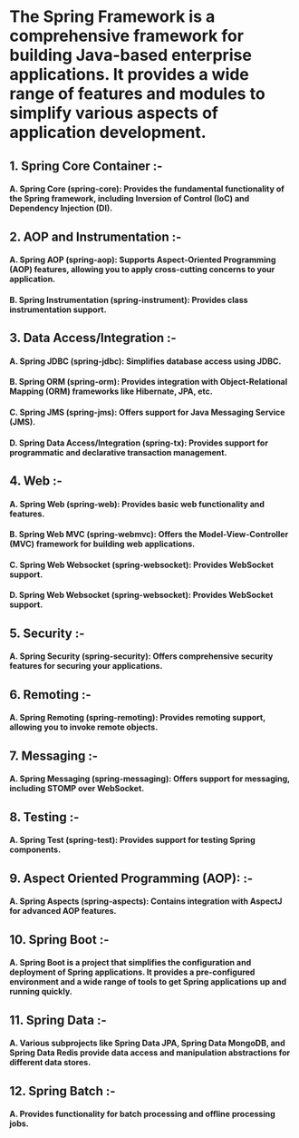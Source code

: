 # The Spring Framework is a comprehensive framework for building Java-based enterprise applications. It provides a wide range of features and modules to simplify various aspects of application development.

## 1. Spring Core Container :-
#### A. Spring Core (spring-core): Provides the fundamental functionality of the Spring framework, including Inversion of Control (IoC) and Dependency Injection (DI).

## 2. AOP and Instrumentation :-
#### A. Spring AOP (spring-aop): Supports Aspect-Oriented Programming (AOP) features, allowing you to apply cross-cutting concerns to your application.
#### B. Spring Instrumentation (spring-instrument): Provides class instrumentation support.

## 3. Data Access/Integration :- 
#### A. Spring JDBC (spring-jdbc): Simplifies database access using JDBC.
#### B. Spring ORM (spring-orm): Provides integration with Object-Relational Mapping (ORM) frameworks like Hibernate, JPA, etc.
#### C. Spring JMS (spring-jms): Offers support for Java Messaging Service (JMS).
#### D. Spring Data Access/Integration (spring-tx): Provides support for programmatic and declarative transaction management.

## 4. Web :-
#### A. Spring Web (spring-web): Provides basic web functionality and features.
#### B. Spring Web MVC (spring-webmvc): Offers the Model-View-Controller (MVC) framework for building web applications.
#### C. Spring Web Websocket (spring-websocket): Provides WebSocket support.
#### D. Spring Web Websocket (spring-websocket): Provides WebSocket support.

## 5. Security :-
#### A. Spring Security (spring-security): Offers comprehensive security features for securing your applications.

## 6. Remoting :- 
#### A. Spring Remoting (spring-remoting): Provides remoting support, allowing you to invoke remote objects.

## 7. Messaging :-
#### A. Spring Messaging (spring-messaging): Offers support for messaging, including STOMP over WebSocket.

## 8. Testing :-
#### A. Spring Test (spring-test): Provides support for testing Spring components.

## 9. Aspect Oriented Programming (AOP): :-
#### A. Spring Aspects (spring-aspects): Contains integration with AspectJ for advanced AOP features.

## 10. Spring Boot :-
#### A. Spring Boot is a project that simplifies the configuration and deployment of Spring applications. It provides a pre-configured environment and a wide range of tools to get Spring applications up and running quickly.

## 11. Spring Data :-
#### A. Various subprojects like Spring Data JPA, Spring Data MongoDB, and Spring Data Redis provide data access and manipulation abstractions for different data stores.

## 12. Spring Batch :-
#### A. Provides functionality for batch processing and offline processing jobs.
